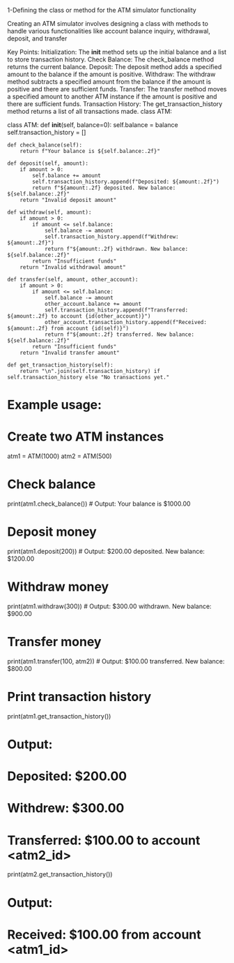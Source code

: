 1-Defining the class or method for the ATM simulator functionality

Creating an ATM simulator involves designing a class with methods to handle various functionalities like account balance inquiry, withdrawal, deposit, and transfer

Key Points:
Initialization: The __init__ method sets up the initial balance and a list to store transaction history.
Check Balance: The check_balance method returns the current balance.
Deposit: The deposit method adds a specified amount to the balance if the amount is positive.
Withdraw: The withdraw method subtracts a specified amount from the balance if the amount is positive and there are sufficient funds.
Transfer: The transfer method moves a specified amount to another ATM instance if the amount is positive and there are sufficient funds.
Transaction History: The get_transaction_history method returns a list of all transactions made.
class ATM: 

class ATM:
    def __init__(self, balance=0):
        self.balance = balance
        self.transaction_history = []

    def check_balance(self):
        return f"Your balance is ${self.balance:.2f}"

    def deposit(self, amount):
        if amount > 0:
            self.balance += amount
            self.transaction_history.append(f"Deposited: ${amount:.2f}")
            return f"${amount:.2f} deposited. New balance: ${self.balance:.2f}"
        return "Invalid deposit amount"

    def withdraw(self, amount):
        if amount > 0:
            if amount <= self.balance:
                self.balance -= amount
                self.transaction_history.append(f"Withdrew: ${amount:.2f}")
                return f"${amount:.2f} withdrawn. New balance: ${self.balance:.2f}"
            return "Insufficient funds"
        return "Invalid withdrawal amount"

    def transfer(self, amount, other_account):
        if amount > 0:
            if amount <= self.balance:
                self.balance -= amount
                other_account.balance += amount
                self.transaction_history.append(f"Transferred: ${amount:.2f} to account {id(other_account)}")
                other_account.transaction_history.append(f"Received: ${amount:.2f} from account {id(self)}")
                return f"${amount:.2f} transferred. New balance: ${self.balance:.2f}"
            return "Insufficient funds"
        return "Invalid transfer amount"

    def get_transaction_history(self):
        return "\n".join(self.transaction_history) if self.transaction_history else "No transactions yet."

# Example usage:
# Create two ATM instances
atm1 = ATM(1000)
atm2 = ATM(500)

# Check balance
print(atm1.check_balance())  # Output: Your balance is $1000.00

# Deposit money
print(atm1.deposit(200))  # Output: $200.00 deposited. New balance: $1200.00

# Withdraw money
print(atm1.withdraw(300))  # Output: $300.00 withdrawn. New balance: $900.00

# Transfer money
print(atm1.transfer(100, atm2))  # Output: $100.00 transferred. New balance: $800.00

# Print transaction history
print(atm1.get_transaction_history())  
# Output:
# Deposited: $200.00
# Withdrew: $300.00
# Transferred: $100.00 to account <atm2_id>

print(atm2.get_transaction_history())  
# Output:
# Received: $100.00 from account <atm1_id>
